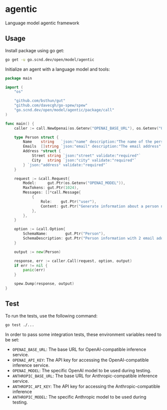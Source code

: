 # agentic

Language model agentic framework

## Usage

Install package using go get:

```bash
go get -u go.scnd.dev/open/model/agentic
```

Initialize an agent with a language model and tools:

```go
package main

import (
	"os"

	"github.com/bsthun/gut"
	"github.com/davecgh/go-spew/spew"
	"go.scnd.dev/open/model/agentic/package/call"
)

func main() {
	caller := call.NewOpenai(os.Getenv("OPENAI_BASE_URL"), os.Getenv("OPENAI_API_KEY"))

	type Person struct {
		Name    string   `json:"name" description:"The name of the person" validate:"required"`
		Emails  []string `json:"email" description:"The email address" validate:"required,email"`
		Address *struct {
			Street string `json:"street" validate:"required"`
			City   string `json:"city" validate:"required"`
		} `json:"address" validate:"required"`
	}

	request := &call.Request{
		Model:     gut.Ptr(os.Getenv("OPENAI_MODEL")),
		MaxTokens: gut.Ptr(1024),
		Messages: []*call.Message{
			{
				Role:    gut.Ptr("user"),
				Content: gut.Ptr("Generate information about a person named John who is 30 years old, lives in Thai."),
			},
		},
	}

	option := &call.Option{
		SchemaName:        gut.Ptr("Person"),
		SchemaDescription: gut.Ptr("Person information with 2 email addresses"),
	}

	output := new(Person)

	response, err := caller.Call(request, option, output)
	if err != nil {
		panic(err)
	}

	spew.Dump(response, output)
}

```

## Test

To run the tests, use the following command:

```bash
go test ./...
```

In order to pass some integration tests, these environment variables need to be set:

- `OPENAI_BASE_URL`: The base URL for OpenAI-compatible inference service.
- `OPENAI_API_KEY`: The API key for accessing the OpenAI-compatible inference service.
- `OPENAI_MODEL`: The specific OpenAI model to be used during testing.
- `ANTHROPIC_BASE_URL`: The base URL for Anthropic-compatible inference service.
- `ANTHROPIC_API_KEY`: The API key for accessing the Anthropic-compatible inference
- `ANTHROPIC_MODEL`: The specific Anthropic model to be used during testing.